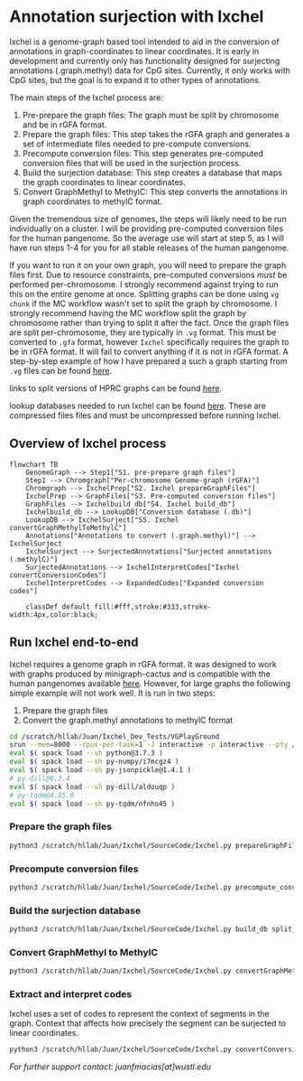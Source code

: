 # Annotation surjection with Ixchel
Ixchel is a genome-graph based tool intended to aid in the conversion of annotations in graph-coordinates to linear coordinates.
It is early in development and currently only has functionality designed for surjecting annotations (.graph.methyl) data for CpG sites.
Currently, it only works with CpG sites, but the goal is to expand it to other types of annotations.

The main steps of the Ixchel process are:
1. Pre-prepare the graph files: The graph must be split by chromosome and be in rGFA format.
2. Prepare the graph files: This step takes the rGFA graph and generates a set of intermediate files needed to pre-compute conversions.
3. Precompute conversion files: This step generates pre-computed conversion files that will be used in the surjection process.
4. Build the surjection database: This step creates a database that maps the graph coordinates to linear coordinates.
5. Convert GraphMethyl to MethylC: This step converts the annotations in graph coordinates to methylC format.

Given the tremendous size of genomes, the steps will likely need to be run individually on a cluster. I will be providing pre-computed conversion files for the human pangenome. So the average use will start at step 5, as I will have run steps 1-4 for you for all stable releases of the human pangenome.

If you want to run it on your own graph, you will need to prepare the graph files first. Due to resource constraints, pre-computed conversions *must* be performed per-chromosome. I strongly recommend against trying to run this on the entire genome at once.
Splitting graphs can be done using `vg chunk` if the MC workflow wasn't set to split the graph by chromosome. I strongly recommend having the MC workflow split the graph by chromosome rather than trying to split it after the fact.
Once the graph files are split per-chromosome, they are typically in `.vg` format. This must be converted to `.gfa` format, however `Ixchel` specifically requires the graph to be in rGFA format. It will fail to convert anything if it is not in rGFA format.
A step-by-step example of how I have prepared a such a graph starting from `.vg` files can be found [here](ELN_Notes/Processs_hprc_v1_1_mc_chm13.md).

links to split versions of HPRC graphs can be found [here](https://github.com/human-pangenomics/hpp_pangenome_resources).

lookup databases needed to run Ixchel can be found [here](BLANK). These are compressed files files and must be uncompressed before running Ixchel.

## Overview of Ixchel process
```mermaid
flowchart TB
    GenomeGraph --> Step1["S1. pre-prepare graph files"]
    Step1 --> Chromgraph["Per-chromosome Genome-graph (rGFA)"]
    Chromgraph --> IxchelPrep["S2. Ixchel prepareGraphFiles"]
    IxchelPrep --> GraphFiles["S3. Pre-computed conversion files"]
    GraphFiles --> Ixchelbuild_db["S4. Ixchel build_db"]
    Ixchelbuild_db --> LookupDB["Conversion database (.db)"]
    LookupDB --> IxchelSurject["S5. Ixchel convertGraphMethylToMethylC"]
    Annotations["Annotations to convert (.graph.methyl)"] --> IxchelSurject
    IxchelSurject --> SurjectedAnnotations["Surjected annotations (.methylC)"]
    SurjectedAnnotations --> IxchelInterpretCodes["Ixchel convertConversionCodes"]
    IxchelInterpretCodes --> ExpandedCodes["Expanded conversion codes"]
    
    classDef default fill:#fff,stroke:#333,stroke-width:4px,color:black;
```

## Run Ixchel end-to-end
Ixchel requires a genome graph in rGFA format. It was designed to work with graphs produced by minigraph-cactus and is compatible with the human pangenomes available [here](https://github.com/human-pangenomics/hpp_pangenome_resources). However, for large graphs the following simple example will not work well.
It is run in two steps:
1. Prepare the graph files
2. Convert the graph.methyl annotations to methylC format
```bash
cd /scratch/hllab/Juan/Ixchel_Dev_Tests/VGPlayGround
srun --mem=8000 --cpus-per-task=1 -J interactive -p interactive --pty /bin/bash -l
eval $( spack load --sh python@3.7.3 )
eval $( spack load --sh py-numpy/i7mcgz4 )
eval $( spack load --sh py-jsonpickle@1.4.1 )
# py-dill@0.3.4
eval $( spack load --sh py-dill/aldouqp )
# py-tqdm@4.65.0
eval $( spack load --sh py-tqdm/nfnho45 )
```
### Prepare the graph files
```bash
python3 /scratch/hllab/Juan/Ixchel/SourceCode/Ixchel.py prepareGraphFiles TestGraph.gfa --reference_name GRCh38
```
### Precompute conversion files
````bash
python3 /scratch/hllab/Juan/Ixchel/SourceCode/Ixchel.py precompute_conversion split_annotations/Annotations.Segments.TestGraph__00001 RefOnly.Segments.TestGraph.pkl QueryOnly.Segments.TestGraph.pkl FilteredLinks.Links.TestGraph.pkl UpstreamArray.RefOnly.Segments.TestGraph.pkl DownstreamArray.RefOnly.Segments.TestGraph.pkl DoubleAnchored.FilteredLinks.Links.TestGraph.pkl
````
### Build the surjection database
```bash
python3 /scratch/hllab/Juan/Ixchel/SourceCode/Ixchel.py build_db split_annotations/Annotations.Segments.TestGraph__00001.converted Annotations.Segments.TestGraph__00001.converted.db
```
### Convert GraphMethyl to MethylC
```bash
python3 /scratch/hllab/Juan/Ixchel/SourceCode/Ixchel.py convertGraphMethylToMethylC Example.CG.graph.methyl Annotations.Segments.TestGraph__00001.converted.db Example.CG.graph.methyl.methylC
```
### Extract and interpret codes
Ixchel uses a set of codes to represent the context of segments in the graph.
Context that affects how precisely the segment can be surjected to linear coordinates.
```bash
python3 /scratch/hllab/Juan/Ixchel/SourceCode/Ixchel.py convertConversionCodes Example.CG.graph.methyl.methylC
```

*For further support contact: juanfmacias[at]wustl.edu*